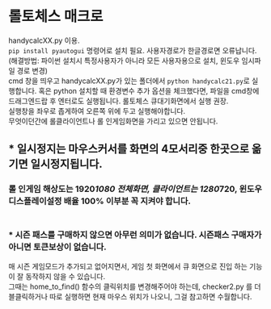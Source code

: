 # 롤토체스 매크로
handycalcXX.py 이용. <br>
```pip install pyautogui``` 명령어로 설치 필요. 사용자경로가 한글경로면 오류납니다. (해결방법: 파이썬 설치시 특정사용자가 아니라 모든 사용자용으로 설치, 윈도우 임시파일 경로 변경) <br>
cmd 창을 띄우고 handycalcXX.py가 있는 폴더에서 ```python handycalc21.py```로 실행합니다.
혹은 python 설치할 때 환경변수 추가 옵션을 체크했다면, 파일을 cmd창에 드래그엔드랍 후 엔터로도 실행됩니다.
롤토체스 큐대기화면에서 실행 권장. <br>
실행창을 좌우로 좁게하여 오른쪽 위에 두고 실행해야합니다. <br>
무엇이던간에 롤클라이언트나 롤 인게임화면을 가리고 있으면 안됩니다.<br> 
## * 일시정지는 마우스커서를 화면의 4모서리중 한곳으로 옮기면 일시정지됩니다.
### 롤 인게임 해상도는 1920*1080 전체화면, 클라이언트는 1280*720, 윈도우 디스플레이설정 배율 100% 이부분 꼭 지켜야 합니다.<br> <br>
### * 시즌 패스를 구매하지 않으면 아무런 의미가 없습니다. 시즌패스 구매자가 아니면 토큰보상이 없습니다.
매 시즌 게임모드가 추가되고 없어지면서, 게임 첫 화면에서 큐 화면으로 진입 하는 기능이 잘 동작하지 않을 수 있습니다. <br>
그때는 home_to_find() 함수의 클릭위치를 변경해주어야 하는데, checker2.py 를 더블클릭하거나 따로 실행하면 현재 마우스 위치가 나오니,
그걸 참고하면 수월합니다.

